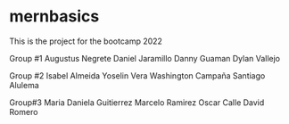# mernbasics
This is the project for the bootcamp 2022

Group #1
Augustus Negrete
Daniel Jaramillo
Danny Guaman
Dylan Vallejo


Group #2
Isabel Almeida
Yoselin Vera
Washington Campaña
Santiago Alulema


Group#3
Maria Daniela Guitierrez
Marcelo Ramirez
Oscar Calle
David Romero

